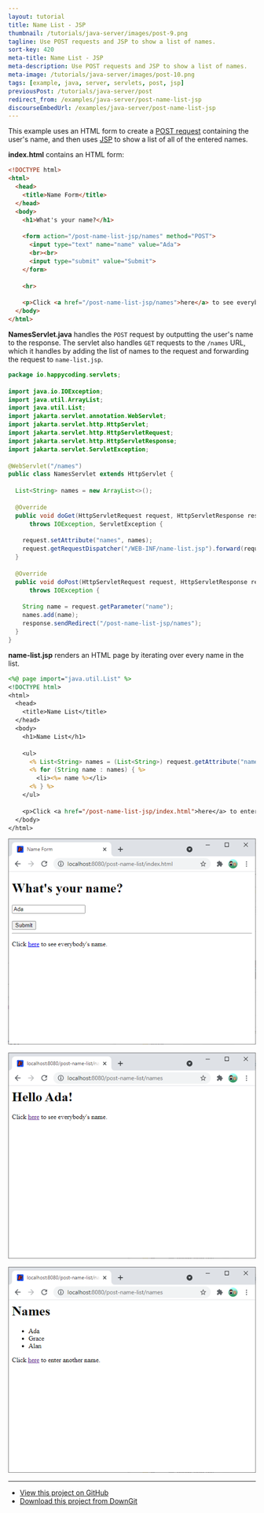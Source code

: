 ```yaml
---
layout: tutorial
title: Name List - JSP
thumbnail: /tutorials/java-server/images/post-9.png
tagline: Use POST requests and JSP to show a list of names.
sort-key: 420
meta-title: Name List - JSP
meta-description: Use POST requests and JSP to show a list of names.
meta-image: /tutorials/java-server/images/post-10.png
tags: [example, java, server, servlets, post, jsp]
previousPost: /tutorials/java-server/post
redirect_from: /examples/java-server/post-name-list-jsp
discourseEmbedUrl: /examples/java-server/post-name-list-jsp
---
```


This example uses an HTML form to create a [POST request](/tutorials/java-server/post) containing the user's name, and then uses [JSP](/tutorials/java-server/jsp) to show a list of all of the entered names.

**index.html** contains an HTML form:

```html
<!DOCTYPE html>
<html>
  <head>
    <title>Name Form</title>
  </head>
  <body>
    <h1>What's your name?</h1>

    <form action="/post-name-list-jsp/names" method="POST">
      <input type="text" name="name" value="Ada">
      <br><br>
      <input type="submit" value="Submit">
    </form>

    <hr>

    <p>Click <a href="/post-name-list-jsp/names">here</a> to see everybody's name.</p>
  </body>
</html>
```

**NamesServlet.java** handles the `POST` request by outputting the user's name to the response. The servlet also handles `GET` requests to the `/names` URL, which it handles by adding the list of names to the request and forwarding the request to `name-list.jsp`.

```java
package io.happycoding.servlets;

import java.io.IOException;
import java.util.ArrayList;
import java.util.List;
import jakarta.servlet.annotation.WebServlet;
import jakarta.servlet.http.HttpServlet;
import jakarta.servlet.http.HttpServletRequest;
import jakarta.servlet.http.HttpServletResponse;
import jakarta.servlet.ServletException;

@WebServlet("/names")
public class NamesServlet extends HttpServlet {

  List<String> names = new ArrayList<>();

  @Override
  public void doGet(HttpServletRequest request, HttpServletResponse response)
      throws IOException, ServletException {

    request.setAttribute("names", names);
    request.getRequestDispatcher("/WEB-INF/name-list.jsp").forward(request,response);
  }

  @Override
  public void doPost(HttpServletRequest request, HttpServletResponse response)
      throws IOException {

    String name = request.getParameter("name");
    names.add(name);
    response.sendRedirect("/post-name-list-jsp/names");
  }
}
```

**name-list.jsp** renders an HTML page by iterating over every name in the list.

```jsp
<%@ page import="java.util.List" %>
<!DOCTYPE html>
<html>
  <head>
    <title>Name List</title>
  </head>
  <body>
    <h1>Name List</h1>

    <ul>
      <% List<String> names = (List<String>) request.getAttribute("names"); %>
      <% for (String name : names) { %>
        <li><%= name %></li>
      <% } %>
    </ul>

    <p>Click <a href="/post-name-list-jsp/index.html">here</a> to enter another name.</p>
  </body>
</html>
```

![name form](/tutorials/java-server/images/post-5.png)

![hello Ada](/tutorials/java-server/images/post-3.png)

![name list](/tutorials/java-server/images/post-4.png)

---

- [View this project on GitHub](https://github.com/KevinWorkman/HappyCoding/tree/gh-pages/tutorials/java-server/java-server-example-projects/post-name-list-jsp)
- [Download this project from DownGit](https://downgit.github.io/#/home?url=https://github.com/KevinWorkman/HappyCoding/tree/gh-pages/tutorials/java-server/java-server-example-projects/post-name-list-jsp)
